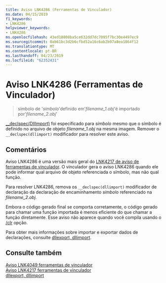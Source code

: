 ```yaml
---
title: Aviso LNK4286 (Ferramentas de Vinculador)
ms.date: 04/15/2019
f1_keywords:
- LNK4286
helpviewer_keywords:
- LNK4286
ms.openlocfilehash: 43ed18808ba5ce632dd7dc7095f7bc30e4497ec9
ms.sourcegitcommit: 0ab61bc3d2b6cfbd52a16c6ab2b97a8ea1864f12
ms.translationtype: MT
ms.contentlocale: pt-BR
ms.lasthandoff: 04/23/2019
ms.locfileid: "62352431"
---
```

# <a name="linker-tools-warning-lnk4286"></a>Aviso LNK4286 (Ferramentas de Vinculador)

> símbolo de '*símbolo*'definido em'*filename_1.obj*'é importado por'*filename_2.obj*'

[__declspec(DllImport)](../../cpp/dllexport-dllimport.md) foi especificado para *símbolo* mesmo que o símbolo é definido no arquivo de objeto *filename_1.obj* na mesma imagem. Remover o `__declspec(dllimport)` modificador para resolver este aviso.

## <a name="remarks"></a>Comentários

Aviso LNK4286 é uma versão mais geral do [LNK4217 de aviso de ferramentas de vinculador](linker-tools-warning-lnk4217.md). O vinculador gera o aviso LNK4286 quando ele pode informar qual arquivo de objeto referenciada o símbolo, mas não qual função.

Para resolver LNK4286, remova os `__declspec(dllimport)` modificador de declaração da declaração de encaminhamento *símbolo* referenciado na *filename_2.obj*.

Embora o código gerado final se comporta corretamente, o código gerado para chamar uma função importada é menos eficiente do que chamar a função diretamente. Esse aviso não aparece quando você compila usando o [/clr](../../build/reference/clr-common-language-runtime-compilation.md) opção.

Para obter mais informações sobre importar e exportar dados de declarações, consulte [dllexport, dllimport](../../cpp/dllexport-dllimport.md).

## <a name="see-also"></a>Consulte também

[Aviso LNK4049 ferramentas de vinculador](linker-tools-warning-lnk4049.md) \
[Aviso LNK4217 ferramentas de vinculador](linker-tools-warning-lnk4217.md) \
[dllexport, dllimport](../../cpp/dllexport-dllimport.md)